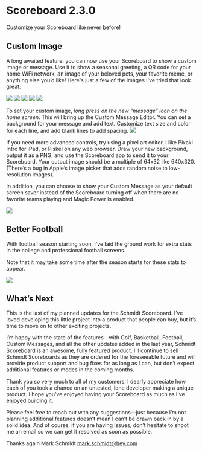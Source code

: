 # Scoreboard 2.3.0

Customize your Scoreboard like never before!
## Custom Image


A long awaited feature, you can now use your Scoreboard to show a custom image or message. Use it to show a seasonal greeting, a QR code for your home WiFi network, an image of your beloved pets, your favorite meme, or anything else you’d like! Here's just a few of the images I've tried that look great:

![](assets/blog_post_3/IMG_1139.jpeg)
![](assets/blog_post_3/IMG_1137.jpeg)
![](assets/blog_post_3/IMG_1138.jpeg)
![](assets/blog_post_3/IMG_1136.jpeg)
![](assets/blog_post_3/bonk.jpeg)

To set your custom image, *long press on the new “message” icon on the home screen*. This will bring up the Custom Message Editor. You can set a background for your message and add text. Customize text size and color for each line, and add blank lines to add spacing.
![](assets/blog_post_3/IMG_1142.jpeg)

If you need more advanced controls, try using a pixel art editor. I like Pixaki Intro for iPad, or Piskel on any web browser. Draw your new background, output it as a PNG, and use the Scoreboard app to send it to your Scoreboard. Your output image should be a multiple of 64x32 like 640x320. (There’s a bug in Apple’s image picker that adds random noise to low-resolution images).

In addition, you can choose to show your Custom Message as your default screen saver instead of the Scoreboard turning off when there are no favorite teams playing and Magic Power is enabled.

![](assets/blog_post_3/IMG_1141.jpeg)


## Better Football

With football season starting soon, I’ve laid the ground work for extra stats in the college and professional football screens.

Note that it may take some time after the season starts for these stats to appear. 

![](assets/blog_post_3/football.png)


## What’s Next

This is the last of my planned updates for the Schmidt Scoreboard. I’ve loved developing this little project into a product that people can buy, but it’s time to move on to other exciting projects.

I’m happy with the state of the features—with Golf, Basketball, Football, Custom Messages, and all the other updates added in the last year, Schmidt Scoreboard is an awesome, fully featured product. I’ll continue to sell Schmidt Scoreboards as they are ordered for the foreseeable future and will provide product support and bug fixes for as long as I can, but don’t expect additional features or modes in the coming months.

Thank you so very much to all of my customers. I dearly appreciate how each of you took a chance on an untested, lone developer making a  unique product. I hope you’ve enjoyed having your Scoreboard as much as I’ve enjoyed building it. 

Please feel free to reach out with any suggestions—just because I’m not planning additional features doesn’t mean I can’t be drawn back in by a solid idea. And of course, if you are having issues, don’t hesitate to shoot me an email so we can get it resolved as soon as possible.


Thanks again
Mark Schmidt
mark.schmidt@hey.com